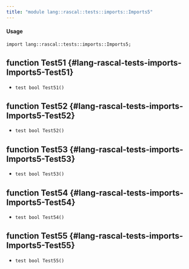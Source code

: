 ```yaml
---
title: "module lang::rascal::tests::imports::Imports5"
---
```


#### Usage

`import lang::rascal::tests::imports::Imports5;`


## function Test51 {#lang-rascal-tests-imports-Imports5-Test51}

* ``test bool Test51()``

## function Test52 {#lang-rascal-tests-imports-Imports5-Test52}

* ``test bool Test52()``

## function Test53 {#lang-rascal-tests-imports-Imports5-Test53}

* ``test bool Test53()``

## function Test54 {#lang-rascal-tests-imports-Imports5-Test54}

* ``test bool Test54()``

## function Test55 {#lang-rascal-tests-imports-Imports5-Test55}

* ``test bool Test55()``

